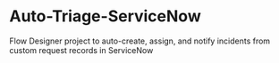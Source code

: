 # Auto-Triage-ServiceNow
Flow Designer project to auto-create, assign, and notify incidents from custom request records in ServiceNow
